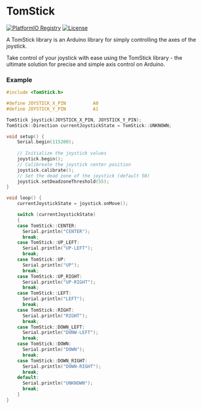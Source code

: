 # TomStick

[![PlatformIO Registry](https://badges.registry.platformio.org/packages/dhanabhon/library/TomStick.svg)](https://registry.platformio.org/libraries/dhanabhon/TomStick) [![License](https://img.shields.io/badge/license-MIT-brightgreen.svg)](https://opensource.org/licenses/MIT)

A TomStick library is an Arduino library for simply controlling the axes of the joystick.

Take control of your joystick with ease using the TomStick library - the ultimate solution for precise and simple axis control on Arduino.

### Example
```c
#include <TomStick.h>

#define JOYSTICK_X_PIN          A0
#define JOYSTICK_Y_PIN          A1

TomStick joystick(JOYSTICK_X_PIN, JOYSTICK_Y_PIN);
TomStick::Direction currentJoystickState = TomStick::UNKNOWN;

void setup() {
    Serial.begin(115200);
    
    // Initialize the joystick values
    joystick.begin();
    // Calibreate the joystick center position
    joystick.calibrate();
    // Set the dead zone of the joystick (default 50)
    joystick.setDeadzoneThreshold(55);
}

void loop() {
    currentJoystickState = joystick.onMove();

    switch (currentJoystickState)
    {
    case TomStick::CENTER:
      Serial.println("CENTER");
      break;
    case TomStick::UP_LEFT:
      Serial.println("UP-LEFT");
      break;
    case TomStick::UP:
      Serial.println("UP");
      break;
    case TomStick::UP_RIGHT:
      Serial.println("UP-RIGHT");
      break;
    case TomStick::LEFT:
      Serial.println("LEFT");
      break;
    case TomStick::RIGHT:
      Serial.println("RIGHT");
      break;
    case TomStick::DOWN_LEFT:
      Serial.println("DONW-LEFT");
      break;
    case TomStick::DOWN:
      Serial.println("DOWN");
      break;
    case TomStick::DOWN_RIGHT:
      Serial.println("DOWN-RIGHT");
      break;
    default:
      Serial.println("UNKNOWN");
      break;
    }
}
```
